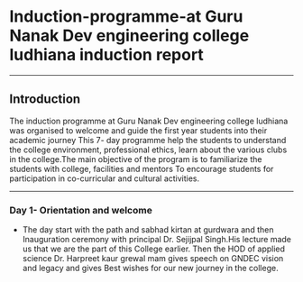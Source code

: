 # Induction-programme-at Guru Nanak Dev engineering college ludhiana induction report 


----

## Introduction 
The induction programme at Guru Nanak Dev engineering college ludhiana was organised to welcome and guide the first year students into their academic journey
This 7- day programme help the students to understand the college environment, professional ethics, learn about the various clubs in the college.The main objective of the program is to familiarize the students with college, facilities and mentors 
To encourage students for participation in co-curricular and cultural activities.

---

### **Day 1- Orientation and welcome**
- The day start with the path and sabhad kirtan at gurdwara and then Inauguration ceremony with principal Dr. Sejijpal Singh.His lecture made us that we are the part of this College earlier.
Then the HOD of applied science Dr. Harpreet kaur grewal mam gives speech on GNDEC vision and legacy and gives Best wishes for our new journey in the college.